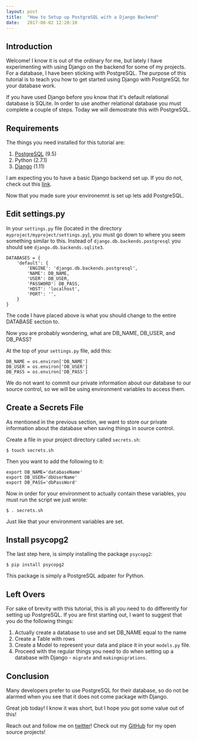 ```yaml
---
layout: post
title:  "How to Setup up PostgreSQL with a Django Backend"
date:   2017-06-02 12:20:10 
---
```



## Introduction

Welcome! I know it is out of the ordinary for me, but lately I have experimenting with using Django on the backend for some of my projects.  For a database, I have been sticking with PostgreSQL.  The purpose of this tutorial is to teach you how to get started using Django with PostgreSQL for your database work. 

If you have used Django before you know that it's default relational database is SQLite.  In order to use another relational database you must complete a couple of steps.  Today we will demostrate this with PostgreSQL.

## Requirements

The things you need installed for this tutorial are:

1. [PostgreSQL][psqlInstall] (9.5)
2. Python (2.7.1)
3. [Django][djangoInstall] (1.11)

I am expecting you to have a basic Django backend set up.  If you do not, check out this [link][djangoTut].

Now that you made sure your environemnt is set up lets add PostgreSQL.

 
## Edit settings.py

In your `settings.py` file (located in the directory `myproject/myproject/settings.py`), you must go down to where you seem something similar to this. Instead of `django.db.backends.postgresql` you should see  `django.db.backends.sqlite3`.  

```
DATABASES = {
    'default': {
        'ENGINE': 'django.db.backends.postgresql',
        'NAME': DB_NAME,
        'USER': DB_USER,
        'PASSWORD': DB_PASS,
        'HOST': 'localhost',
        'PORT': '',
    }
}
```

The code I have placed above is what you should change to the entire DATABASE section to.

Now you are probably wondering, what are DB_NAME, DB_USER, and DB_PASS? 

At the top of your `settings.py` file, add this:

```
DB_NAME = os.environ['DB_NAME']
DB_USER = os.environ['DB_USER']
DB_PASS = os.environ['DB_PASS']
```

We do not want to commit our private information about our database to our source control, so we will be using environment variables to access them.

## Create a Secrets File

As mentioned in the previous section, we want to store our private information about the database when saving things in source control.  

Create a file in your project directory called `secrets.sh`: 

```
$ touch secrets.sh
```

Then you want to add the following to it:
```
export DB_NAME='databaseName'
export DB_USER='dbUserName'
export DB_PASS='dbPassWord'
```

Now in order for your environment to actually contain these variables, you must run the script we just wrote:

```
$ . secrets.sh
```

Just like that your environment variables are set.

## Install psycopg2

The last step here, is simply installing the package `psycopg2`:

```
$ pip install psycopg2
```

This package is simply a PostgreSQL adpater for Python.

## Left Overs

For sake of brevity with this tutorial, this is all you need to do differently for setting up PostgreSQL. If you are first starting out, I want to suggest that you do the following things:

1. Actually create a database to use and set DB_NAME equal to the name
2. Create a Table with rows
3. Create a Model to represent your data and place it in your `models.py` file.
4. Proceed with the regular things you need to do when setting up a database with Django - `migrate` and `makingmigrations`.

## Conclusion

Many developers prefer to use PostgreSQL for their database, so do not be alarmed when you see that it does not come package with Django. 

Great job today! I know it was short, but I hope you got some value out of this!

Reach out and follow me on [twitter][twitter]!  Check out my [GitHub][github] for my open source projects!


[github]: https://github.com/acucciniello
[twitter]: https://twitter.com/antocucciniello
[psqlInstall]: http://postgresguide.com/setup/install.html
[djangoInstall]: https://docs.djangoproject.com/en/1.11/howto/
[djangoTut]: https://docs.djangoproject.com/en/1.11/intro/tutorial01/
